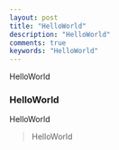 ```yaml
---
layout: post
title: "HelloWorld"
description: "HelloWorld"
comments: true
keywords: "HelloWorld"
---
```

HelloWorld
### HelloWorld
HelloWorld
> HelloWorld